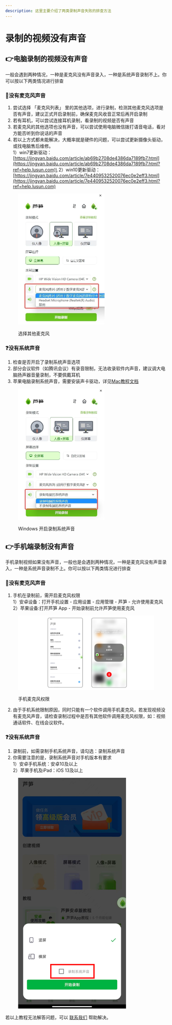 ```yaml
---
description: 这里主要介绍了两类录制声音失败的排查方法
---
```


# 录制的视频没有声音

## 👉电脑录制的视频没有声音 <a href="#f0-9f-91-89-e7-94-b5-e8-84-91-e5-bd-95-e5-88-b6-e6-b2-a1-e6-9c-89-e5-a3-b0-e9-9f-b3" id="f0-9f-91-89-e7-94-b5-e8-84-91-e5-bd-95-e5-88-b6-e6-b2-a1-e6-9c-89-e5-a3-b0-e9-9f-b3"></a>

一般会遇到两种情况，一种是麦克风没有声音录入，一种是系统声音录制不上。你可以按以下两类情况进行排查

### 🎤没有麦克风声音 <a href="#e6-b2-a1-e6-9c-89-e9-ba-a6-e5-85-8b-e9-a3-8e-e5-a3-b0-e9-9f-b3" id="e6-b2-a1-e6-9c-89-e9-ba-a6-e5-85-8b-e9-a3-8e-e5-a3-b0-e9-9f-b3"></a>

1. 尝试选择 「麦克风列表」 里的其他选项，进行录制，检测其他麦克风选项是否有声音，建议正式开启录制前，确保麦克风收音正常后再开启录制
2. 若有耳机，可以尝试连接耳机录制，看录制的视频是否有声音
3. 若麦克风的其他选项也没有声音，可以尝试使用电脑微信拨打语音电话，看对方能否听到你说话的声音
4. 若以上方式都未能解决，大概率就是硬件的问题，可以尝试更新摄像头驱动，或找电脑售后维修。\
   1）win7更新驱动：\
   [https://jingyan.baidu.com/article/ab69b2708de4386da7189fb7.html](https://jingyan.baidu.com/article/ab69b2708de4386da7189fb7.html?ref=help.lusun.com)\
   2）win10更新驱动：\
   [https://jingyan.baidu.com/article/7e4409532520076ec0e2eff3.html](https://jingyan.baidu.com/article/7e4409532520076ec0e2eff3.html?ref=help.lusun.com)

<figure><img src="../../.gitbook/assets/xuanzemaikefeng.jpeg" alt="" width="270"><figcaption><p>选择其他麦克风</p></figcaption></figure>

### ❓没有系统声音 <a href="#e6-b2-a1-e6-9c-89-e7-b3-bb-e7-bb-9f-e5-a3-b0-e9-9f-b3" id="e6-b2-a1-e6-9c-89-e7-b3-bb-e7-bb-9f-e5-a3-b0-e9-9f-b3"></a>

1. 检查是否开启了录制系统声音选项
2. 部分会议软件（如腾讯会议）有录音限制，无法收录软件内声音，建议调大电脑扬声器音量录制，不要佩戴耳机
3. 苹果电脑录制系统声音，需要安装声卡驱动，详见[Mac教程文档](mac.md)

<figure><img src="../../.gitbook/assets/luzhixitongyin.jpeg" alt="" width="270"><figcaption><p>Windows 开启录制系统声音</p></figcaption></figure>

## 👉手机端录制没有声音 <a href="#f0-9f-91-89-e6-89-8b-e6-9c-ba-e7-ab-af-e5-bd-95-e5-88-b6-e6-b2-a1-e6-9c-89-e5-a3-b0-e9-9f-b3" id="f0-9f-91-89-e6-89-8b-e6-9c-ba-e7-ab-af-e5-bd-95-e5-88-b6-e6-b2-a1-e6-9c-89-e5-a3-b0-e9-9f-b3"></a>

手机录制视频如果没有声音，一般也是会遇到两种情况，一种是麦克风没有声音录入，一种是系统声音录制不上。你可以按以下两类情况进行排查

### 🎤没有麦克风声音 <a href="#e6-b2-a1-e6-9c-89-e9-ba-a6-e5-85-8b-e9-a3-8e-e5-a3-b0-e9-9f-b3" id="e6-b2-a1-e6-9c-89-e9-ba-a6-e5-85-8b-e9-a3-8e-e5-a3-b0-e9-9f-b3"></a>

1. 手机在录制前，需开启麦克风权限\
   1）安卓设备：打开手机设置 - 应用设置 - 应用管理 - 芦笋 - 允许使用麦克风\
   2）苹果设备:打开芦笋 App - 开始录制前允许芦笋使用麦克风

<figure><img src="../../.gitbook/assets/shoujimaikefeng.png" alt=""><figcaption><p>手机麦克风权限</p></figcaption></figure>

2. 由于手机系统限制原因，同时只能有一个软件调用手机麦克风，若发现视频没有麦克风声音，请检查录制过程中是否有其他软件调用麦克风权限，如：视频通话软件、在线会议软件。

### ❓没有系统声音 <a href="#e6-b2-a1-e6-9c-89-e7-b3-bb-e7-bb-9f-e5-a3-b0-e9-9f-b3" id="e6-b2-a1-e6-9c-89-e7-b3-bb-e7-bb-9f-e5-a3-b0-e9-9f-b3"></a>

1. 录制前，如需录制手机系统声音，请勾选：录制系统声音
2.  你需要注意的是，录制系统声音对手机版本有要求\
    1）安卓手机系统：安卓10及以上\
    2）苹果手机及iPad：iOS 13及以上



<figure><img src="../../.gitbook/assets/shoujixitongyin.png" alt="" width="337"><figcaption></figcaption></figure>

若以上教程无法解答问题，可以 [联系我们](../../contact/) 帮助解决。
